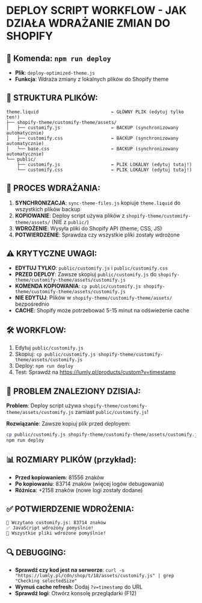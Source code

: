 # DEPLOY SCRIPT WORKFLOW - JAK DZIAŁA WDRAŻANIE ZMIAN DO SHOPIFY

## 🚀 Komenda: `npm run deploy`
- **Plik**: `deploy-optimized-theme.js`
- **Funkcja**: Wdraża zmiany z lokalnych plików do Shopify theme

## 📁 STRUKTURA PLIKÓW:
```
theme.liquid                           ← GŁÓWNY PLIK (edytuj tylko ten!)
├── shopify-theme/customify-theme/assets/
│   ├── customify.js                   ← BACKUP (synchronizowany automatycznie)
│   ├── customify.css                  ← BACKUP (synchronizowany automatycznie)
│   └── base.css                       ← BACKUP (synchronizowany automatycznie)
└── public/
    ├── customify.js                   ← PLIK LOKALNY (edytuj tutaj!)
    └── customify.css                  ← PLIK LOKALNY (edytuj tutaj!)
```

## 🔄 PROCES WDRAŻANIA:
1. **SYNCHRONIZACJA**: `sync-theme-files.js` kopiuje `theme.liquid` do wszystkich plików backup
2. **KOPIOWANIE**: Deploy script używa plików z `shopify-theme/customify-theme/assets/` (NIE z `public/`)
3. **WDROŻENIE**: Wysyła pliki do Shopify API (theme, CSS, JS)
4. **POTWIERDZENIE**: Sprawdza czy wszystkie pliki zostały wdrożone

## ⚠️ KRYTYCZNE UWAGI:
- **EDYTUJ TYLKO**: `public/customify.js` i `public/customify.css`
- **PRZED DEPLOY**: Zawsze skopiuj `public/customify.js` do `shopify-theme/customify-theme/assets/customify.js`
- **KOMENDA KOPIOWANIA**: `cp public/customify.js shopify-theme/customify-theme/assets/customify.js`
- **NIE EDYTUJ**: Plików w `shopify-theme/customify-theme/assets/` bezpośrednio
- **CACHE**: Shopify może potrzebować 5-15 minut na odświeżenie cache

## 🛠️ WORKFLOW:
1. Edytuj `public/customify.js`
2. Skopiuj: `cp public/customify.js shopify-theme/customify-theme/assets/customify.js`
3. Deploy: `npm run deploy`
4. Test: Sprawdź na https://lumly.pl/products/custom?v=timestamp

## 🚨 PROBLEM ZNALEZIONY DZISIAJ:
**Problem**: Deploy script używa `shopify-theme/customify-theme/assets/customify.js` zamiast `public/customify.js`!

**Rozwiązanie**: Zawsze kopiuj plik przed deployem:
```bash
cp public/customify.js shopify-theme/customify-theme/assets/customify.js
npm run deploy
```

## 📊 ROZMIARY PLIKÓW (przykład):
- **Przed kopiowaniem**: 81556 znaków
- **Po kopiowaniu**: 83714 znaków (więcej logów debugowania)
- **Różnica**: +2158 znaków (nowe logi zostały dodane)

## ✅ POTWIERDZENIE WDROŻENIA:
```
📁 Wczytano customify.js: 83714 znaków
✅ JavaScript wdrożony pomyślnie!
🎉 Wszystkie pliki wdrożone pomyślnie!
```

## 🔍 DEBUGGING:
- **Sprawdź czy kod jest na serwerze**: `curl -s "https://lumly.pl/cdn/shop/t/18/assets/customify.js" | grep "Checking selectedSize"`
- **Wymuś cache refresh**: Dodaj `?v=timestamp` do URL
- **Sprawdź logi**: Otwórz konsolę przeglądarki (F12)
